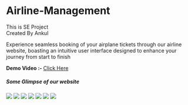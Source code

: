 # Airline-Management
This is SE Project
<br>
Created By Ankul

<p>
Experience seamless booking of your airplane tickets through our airline website, boasting an intuitive user interface designed to enhance your journey from start to finish</p>

<b>Demo Video :- </b>  <a href="https://drive.google.com/file/d/1oSrosCQkSutakhC-1BcrN6rCGUfiZm0K/view?usp=drive_link">Click Here</a>

<h5>Some Glimpse of our website</h5>

<img src="https://res.cloudinary.com/dkoezhi9u/image/upload/v1715610627/UploadOnly/WhatsApp_Image_2024-05-11_at_14.55.13_jovbrx.jpg">
<img src="https://res.cloudinary.com/dkoezhi9u/image/upload/v1715610628/UploadOnly/WhatsApp_Image_2024-05-11_at_14.55.13_1_k9v0kv.jpg">
<img src="https://res.cloudinary.com/dkoezhi9u/image/upload/v1715610627/UploadOnly/WhatsApp_Image_2024-04-19_at_03.40.59_uktoqz.jpg">
<img src="https://res.cloudinary.com/dkoezhi9u/image/upload/v1715610627/UploadOnly/WhatsApp_Image_2024-05-11_at_14.55.14_1_yzogvm.jpg">
<img src="https://res.cloudinary.com/dkoezhi9u/image/upload/v1715610628/UploadOnly/WhatsApp_Image_2024-04-19_at_03.40.57_1_bvay5n.jpg">
<img src="https://res.cloudinary.com/dkoezhi9u/image/upload/v1715610628/UploadOnly/WhatsApp_Image_2024-04-19_at_03.40.57_cztjuw.jpg">
<img src="https://res.cloudinary.com/dkoezhi9u/image/upload/v1715610627/UploadOnly/WhatsApp_Image_2024-04-19_at_03.40.56_weiegq.jpg">
